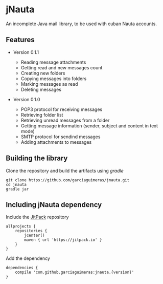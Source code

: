 # jNauta

An incomplete Java mail library, to be used with cuban Nauta accounts.

## Features

* Version 0.1.1
    * Reading message attachments
    * Getting read and new messages count
    * Creating new folders
    * Copying messages into folders
    * Marking messages as read
    * Deleting messages

* Version 0.1.0
    * POP3 protocol for receiving messages
    * Retrieving folder list
    * Retrieving unread messages from a folder
    * Getting message information (sender, subject and content in text mode)
    * SMTP protocol for sendind messages
    * Adding attachments to messages

## Building the library

Clone the repository and build the artifacts using *gradle*

```
git clone https://github.com/garciaguimeras/jnauta.git
cd jnauta
gradle jar 
```

## Including jNauta dependency

Include the [JitPack](https://jitpack.io) repository

``` 
allprojects {
    repositories {
        jcenter()
        maven { url 'https://jitpack.io' }
    }
}
```

Add the dependency

```
dependencies {
    compile 'com.github.garciaguimeras:jnauta.{version}'
}
```

